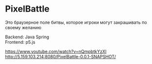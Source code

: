 # PixelBattle

Это браузерное поле битвы, которое игроки могут закрашивать по своему желанию

Backend: Java Spring  
Frontend: p5.js

https://www.youtube.com/watch?v=nQmpbtkYzXI  
http://5.159.103.214:8080/PixelBattle-0.0.1-SNAPSHOT/
